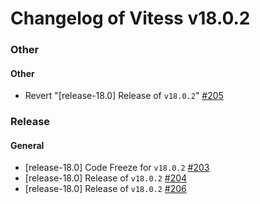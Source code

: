 # Changelog of Vitess v18.0.2

### Other 
#### Other
 * Revert "[release-18.0] Release of `v18.0.2`" [#205](https://github.com/frouioui/vitess/pull/205)
### Release 
#### General
 * [release-18.0] Code Freeze for `v18.0.2` [#203](https://github.com/frouioui/vitess/pull/203)
 * [release-18.0] Release of `v18.0.2` [#204](https://github.com/frouioui/vitess/pull/204)
 * [release-18.0] Release of `v18.0.2` [#206](https://github.com/frouioui/vitess/pull/206)

